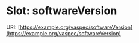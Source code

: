 # Slot: softwareVersion

URI: [https://example.org/vaspec/softwareVersion](https://example.org/vaspec/softwareVersion)